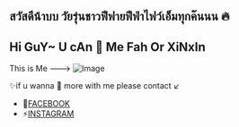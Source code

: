 ## สวัสดีน้าบบ วัยรุ่นชาวฟีฟายฟีฟ่าไฟว์เอ็มทุกค๊นนน 🔥
## Hi GuY~ U cAn 🤙 Me Fah Or XiNxIn

 This is Me --->
![Image](https://cdn.discordapp.com/attachments/1049391908306292827/1049392022060027954/me.png)

✨if u wanna 💬 more with me please contact ↙️
* 📌[FACEBOOK](https://www.facebook.com/fefifah/)
* ⚡[INSTAGRAM](https://www.instagram.com/reasonyamsostruckwitchu/)

